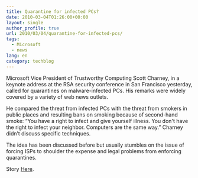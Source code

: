 ```yaml
---
title: Quarantine for infected PCs?
date: 2010-03-04T01:26:00+00:00
layout: single
author_profile: true
url: 2010/03/04/quarantine-for-infected-pcs/
tags:
  - Microsoft
  - news
lang: en
category: techblog
---
```

Microsoft Vice President of Trustworthy Computing Scott Charney, in a keynote address at the RSA security conference in San Francisco yesterday, called for quarantines on malware-infected PCs. His remarks were widely covered by a variety of web news outlets.

He compared the threat from infected PCs with the threat from smokers in public places and resulting bans on smoking because of second-hand smoke: “You have a right to infect and give yourself illness. You don't have the right to infect your neighbor. Computers are the same way.” Charney didn’t discuss specific techniques.

The idea has been discussed before but usually stumbles on the issue of forcing ISPs to shoulder the expense and legal problems from enforcing quarantines.

Story [Here](http://www.theregister.co.uk/2010/03/02/microsoft_charney_rsa/).